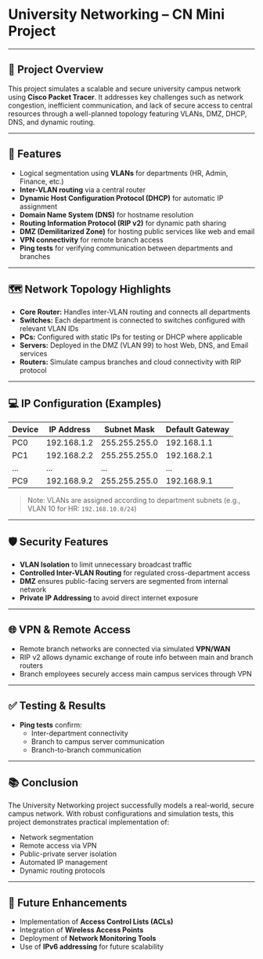 
# University Networking – CN Mini Project
---

## 📌 Project Overview

This project simulates a scalable and secure university campus network using **Cisco Packet Tracer**. It addresses key challenges such as network congestion, inefficient communication, and lack of secure access to central resources through a well-planned topology featuring VLANs, DMZ, DHCP, DNS, and dynamic routing.

---

## 🧩 Features

- Logical segmentation using **VLANs** for departments (HR, Admin, Finance, etc.)
- **Inter-VLAN routing** via a central router
- **Dynamic Host Configuration Protocol (DHCP)** for automatic IP assignment
- **Domain Name System (DNS)** for hostname resolution
- **Routing Information Protocol (RIP v2)** for dynamic path sharing
- **DMZ (Demilitarized Zone)** for hosting public services like web and email
- **VPN connectivity** for remote branch access
- **Ping tests** for verifying communication between departments and branches

---

## 🗺️ Network Topology Highlights

- **Core Router:** Handles inter-VLAN routing and connects all departments
- **Switches:** Each department is connected to switches configured with relevant VLAN IDs
- **PCs:** Configured with static IPs for testing or DHCP where applicable
- **Servers:** Deployed in the DMZ (VLAN 99) to host Web, DNS, and Email services
- **Routers:** Simulate campus branches and cloud connectivity with RIP protocol

---

## 💻 IP Configuration (Examples)

| Device | IP Address     | Subnet Mask       | Default Gateway   |
|--------|----------------|-------------------|-------------------|
| PC0    | 192.168.1.2    | 255.255.255.0     | 192.168.1.1       |
| PC1    | 192.168.2.2    | 255.255.255.0     | 192.168.2.1       |
| ...    | ...            | ...               | ...               |
| PC9    | 192.168.9.2    | 255.255.255.0     | 192.168.9.1       |

> Note: VLANs are assigned according to department subnets (e.g., VLAN 10 for HR: `192.168.10.0/24`)

---

## 🛡️ Security Features

- **VLAN Isolation** to limit unnecessary broadcast traffic
- **Controlled Inter-VLAN Routing** for regulated cross-department access
- **DMZ** ensures public-facing servers are segmented from internal network
- **Private IP Addressing** to avoid direct internet exposure

---

## 🌐 VPN & Remote Access

- Remote branch networks are connected via simulated **VPN/WAN**
- RIP v2 allows dynamic exchange of route info between main and branch routers
- Branch employees securely access main campus services through VPN

---

## ✅ Testing & Results

- **Ping tests** confirm:
  - Inter-department connectivity
  - Branch to campus server communication
  - Branch-to-branch communication

---

## 📚 Conclusion

The University Networking project successfully models a real-world, secure campus network. With robust configurations and simulation tests, this project demonstrates practical implementation of:

- Network segmentation
- Remote access via VPN
- Public-private server isolation
- Automated IP management
- Dynamic routing protocols

---

## 🚀 Future Enhancements

- Implementation of **Access Control Lists (ACLs)**
- Integration of **Wireless Access Points**
- Deployment of **Network Monitoring Tools**
- Use of **IPv6 addressing** for future scalability
